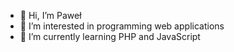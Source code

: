 - 👋 Hi, I’m Paweł
- 👀 I’m interested in programming web applications
- 🌱 I’m currently learning PHP and JavaScript
